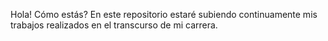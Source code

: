 Hola!
Cómo estás?
En este repositorio estaré subiendo continuamente mis trabajos
realizados en el transcurso de mi carrera.


